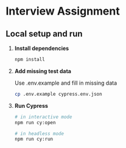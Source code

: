 # Interview Assignment

## Local setup and run

1. **Install dependencies**
    ```bash
   npm install
    ```
1. **Add missing test data**

    Use .env.example and fill in missing data
    ```bash
    cp .env.example cypress.env.json
    ```
1. **Run Cypress**
    
    ```bash
    # in interactive mode
    npm run cy:open 

    # in headless mode
    npm run cy:run
    ```
